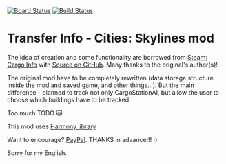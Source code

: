 [![Board Status](https://dev.azure.com/vpoteryaev-cs-mods/d38cc6ee-38ef-468a-b6be-ae4a69f50ea6/f802dcea-8821-4876-8b6d-efa2b1f686fc/_apis/work/boardbadge/28a4bcb2-9596-49e1-a269-dd9a829a4993?columnOptions=1)](https://dev.azure.com/vpoteryaev-cs-mods/d38cc6ee-38ef-468a-b6be-ae4a69f50ea6/_boards/board/t/f802dcea-8821-4876-8b6d-efa2b1f686fc/Microsoft.FeatureCategory)
[![Build Status](https://dev.azure.com/vpoteryaev-cs-mods/TransferInfo/_apis/build/status/vpoteryaev-cs-mods.TransferInfo?branchName=master)](https://dev.azure.com/vpoteryaev-cs-mods/TransferInfo/_build/latest?definitionId=2&branchName=master)
# Transfer Info - Cities: Skylines mod

The idea of creation and some functionality are borrowed from [Steam: Cargo Info](https://steamcommunity.com/sharedfiles/filedetails/?id=1072157697) with [Source on GitHub](https://github.com/rumkex/Skylines-CargoInfoMod). Many thanks to the original's author(s)!

The original mod have to be completely rewritten (data storage structure inside the mod and saved game, and other things...).
But the main difference - planned to track not only CargoStationAI, but allow the user to choose which buildings have to be tracked.

Too much TODO :scream_cat:

This mod uses [Harmony library](https://github.com/pardeike/Harmony)

Want to encourage? [PayPal](https://www.paypal.me/vpoteryaev). THANKS in advance!!! ;)

Sorry for my English.
